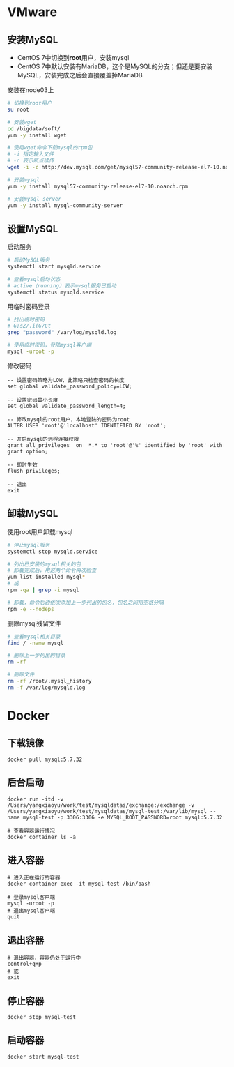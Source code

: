 # VMware

## 安装MySQL

- CentOS 7中切换到**root**用户，安装mysql
- CentOS 7中默认安装有MariaDB，这个是MySQL的分支；但还是要安装MySQL，安装完成之后会直接覆盖掉MariaDB

安装在node03上

```bash
# 切换到root用户
su root

# 安装wget
cd /bigdata/soft/
yum -y install wget

# 使用wget命令下载mysql的rpm包
# -i 指定输入文件
# -c 表示断点续传
wget -i -c http://dev.mysql.com/get/mysql57-community-release-el7-10.noarch.rpm

# 安装mysql
yum -y install mysql57-community-release-el7-10.noarch.rpm

# 安装mysql server
yum -y install mysql-community-server
```



## 设置MySQL

启动服务

```bash
# 启动MySQL服务
systemctl start mysqld.service

# 查看mysql启动状态
# active（running）表示mysql服务已启动
systemctl status mysqld.service
```



用临时密码登录

```bash
# 找出临时密码
# G;sZ/.i(G7Gt
grep "password" /var/log/mysqld.log

# 使用临时密码，登陆mysql客户端
mysql -uroot -p
```



修改密码

```mysql
-- 设置密码策略为LOW，此策略只检查密码的长度
set global validate_password_policy=LOW;

-- 设置密码最小长度
set global validate_password_length=4;

-- 修改mysql的root用户，本地登陆的密码为root
ALTER USER 'root'@'localhost' IDENTIFIED BY 'root';

-- 开启mysql的远程连接权限
grant all privileges  on  *.* to 'root'@'%' identified by 'root' with grant option;

-- 即时生效
flush privileges;

-- 退出
exit
```



## 卸载MySQL

使用root用户卸载mysql

```bash
# 停止mysql服务
systemctl stop mysqld.service

# 列出已安装的mysql相关的包
# 卸载完成后，用这两个命令再次检查
yum list installed mysql*
# 或
rpm -qa | grep -i mysql

# 卸载，命令后边依次添加上一步列出的包名，包名之间用空格分隔
rpm -e --nodeps
```



删除mysql残留文件

```bash
# 查看mysql相关目录
find / -name mysql

# 删除上一步列出的目录
rm -rf

# 删除文件
rm -rf /root/.mysql_history
rm -f /var/log/mysqld.log
```



# Docker

## 下载镜像

```shell
docker pull mysql:5.7.32
```



## 后台启动

```shell
docker run -itd -v /Users/yangxiaoyu/work/test/mysqldatas/exchange:/exchange -v /Users/yangxiaoyu/work/test/mysqldatas/mysql-test:/var/lib/mysql --name mysql-test -p 3306:3306 -e MYSQL_ROOT_PASSWORD=root mysql:5.7.32

# 查看容器运行情况
docker container ls -a
```



## 进入容器

```shell
# 进入正在运行的容器
docker container exec -it mysql-test /bin/bash

# 登录mysql客户端
mysql -uroot -p
# 退出mysql客户端
quit
```



## 退出容器

```shell
# 退出容器，容器仍处于运行中
control+q+p
# 或
exit
```



## 停止容器

```shell
docker stop mysql-test
```



## 启动容器

```shell
docker start mysql-test
```

